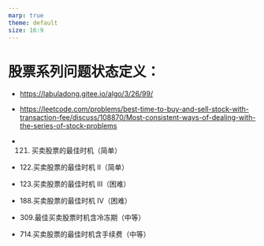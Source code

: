 ```yaml
---
marp: true
theme: default
size: 16:9
---
```


# 股票系列问题状态定义：

- https://labuladong.gitee.io/algo/3/26/99/
- https://leetcode.com/problems/best-time-to-buy-and-sell-stock-with-transaction-fee/discuss/108870/Most-consistent-ways-of-dealing-with-the-series-of-stock-problems

- 121. 买卖股票的最佳时机（简单）
- 122.买卖股票的最佳时机 II（简单）
- 123.买卖股票的最佳时机 III（困难）
- 188.买卖股票的最佳时机 IV（困难）
- 309.最佳买卖股票时机含冷冻期（中等）
- 714.买卖股票的最佳时机含手续费（中等）